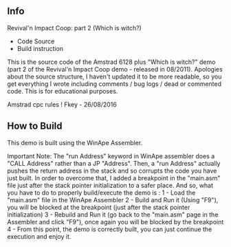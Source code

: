 Info
----

Revival'n Impact Coop: part 2 (Which is witch?)
- Code Source
- Build instruction

This is the source code of the Amstrad 6128 plus "Which is witch?" demo (part 2 of the Revival'n Impact Coop demo - released in 08/2011).
Apologies about the source structure, I haven't updated it to be more readable, so you get everything I wrote including comments / bug logs / dead or commented code.
This is for educational purposes.

Amstrad cpc rules !
Fkey - 26/08/2016

How to Build
------------

This demo is built using the WinApe Assembler.

Important Note:
The "run Address" keyword in WinApe assembler does a "CALL Address" rather than a JP "Address".
Then, a "run Address" actually pushes the return address in the stack and so corrupts the code you have just built.
In order to overcome that, I added a breakpoint in the "main.asm" file just after the stack pointer initialization to a safer place.
And so, what you have to do to properly build/execute the demo is :
1 - Load the "main.asm" file in the WinApe Assembler
2 - Build and Run it (Using "F9"), you will be blocked at the breakpoint (just after the stack pointer initialization)
3 - Rebuild and Run it (go back to the "main.asm" page in the Assembler and  click "F9"), once again you will be blocked by the breakpoint
4 - From this point, the demo is correctly built, you can just continue the execution and enjoy it.